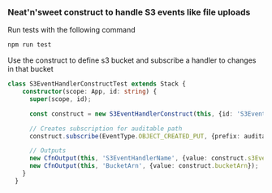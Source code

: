 ### Neat'n'sweet construct to handle S3 events like file uploads 

Run tests with the following command 

```bash
npm run test
```

Use the construct to define s3 bucket and subscribe a handler to changes
in that bucket

```typescript
class S3EventHandlerConstructTest extends Stack {
    constructor(scope: App, id: string) {
      super(scope, id);

      const construct = new S3EventHandlerConstruct(this, {id: 'S3EventHandlerConstructTest', s3EventHandler});

      // Creates subscription for auditable path
      construct.subscribe(EventType.OBJECT_CREATED_PUT, {prefix: auditablePath});

      // Outputs
      new CfnOutput(this, 'S3EventHandlerName', {value: construct.s3EventHandlerName});
      new CfnOutput(this, 'BucketArn', {value: construct.bucketArn});
    }
  }
```
